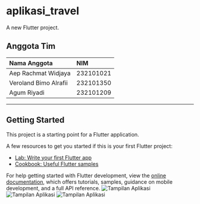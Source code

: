 # aplikasi_travel

A new Flutter project.
## Anggota Tim
| Nama Anggota | NIM |
| :--- | :--- |
| Aep Rachmat Widjaya | 232101021 |
| Veroland Bimo Alrafii | 232101350 |
| Agum Riyadi | 232101209 |

---
## Getting Started

This project is a starting point for a Flutter application.

A few resources to get you started if this is your first Flutter project:

- [Lab: Write your first Flutter app](https://docs.flutter.dev/get-started/codelab)
- [Cookbook: Useful Flutter samples](https://docs.flutter.dev/cookbook)

For help getting started with Flutter development, view the
[online documentation](https://docs.flutter.dev/), which offers tutorials,
samples, guidance on mobile development, and a full API reference.
![Tampilan Aplikasi](assets/images/Login.jpg)
![Tampilan Aplikasi](assets/images/homepage1.jpg)
![Tampilan Aplikasi](assets/images/homepage2.jpg)
